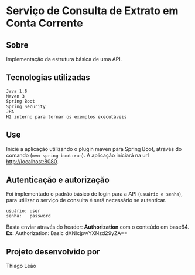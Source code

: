 # Serviço de Consulta de Extrato em Conta Corrente

## Sobre
Implementação da estrutura básica de uma API.


## Tecnologias utilizadas
```
Java 1.8
Maven 3
Spring Boot
Spring Security
JPA
H2 interno para tornar os exemplos executáveis
```

## Use
Inicie a aplicação utilizando o plugin maven para Spring Boot, através do comando (`mvn spring-boot:run`). 
A aplicação iniciará na url [http://localhost:8080](http://localhost:8080).

## Autenticação e autorização
Foi implementado o padrão básico de login para a API (`usuário e senha`), para utilizar o serviço de consulta é será necessário se autenticar.

```
usuário: user
senha:   password
```

Basta enviar através do header: **Authorization** com o conteúdo em base64. **Ex:** Authorization: Basic dXNlcjpwYXNzd29yZA==

## Projeto desenvolvido por 
Thiago Leão
